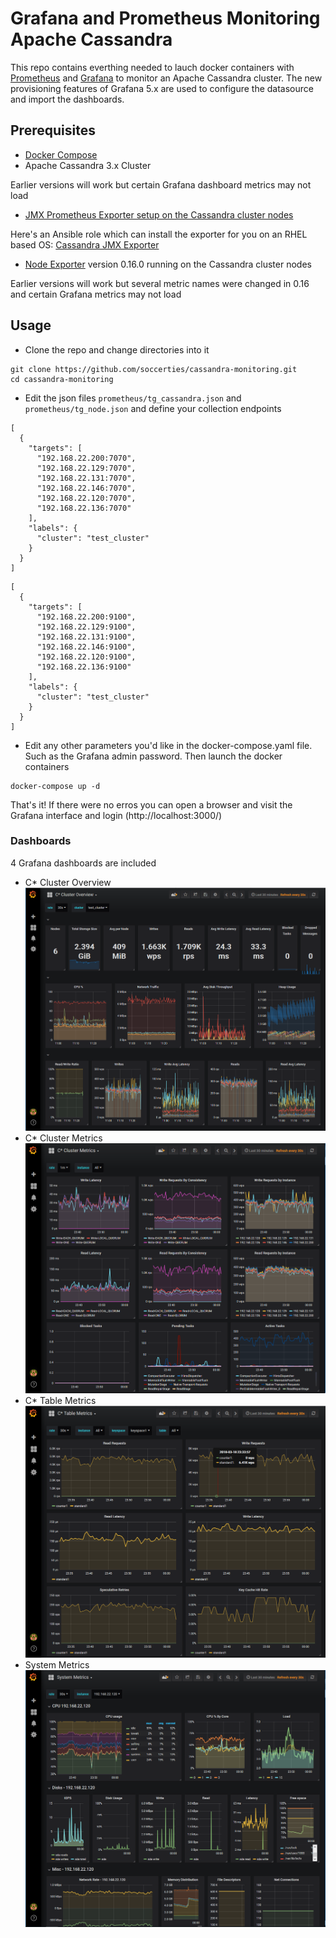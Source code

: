 # Grafana and Prometheus Monitoring Apache Cassandra
This repo contains everthing needed to lauch docker containers with [Prometheus](https://prometheus.io/) and [Grafana](https:/grafana.com/) to monitor an Apache Cassandra cluster.
The new provisioning features of Grafana 5.x are used to configure the datasource and import the dashboards.

## Prerequisites
* [Docker Compose](https://docs.docker.com/compose/install/#install-compose)
* Apache Cassandra 3.x Cluster

Earlier versions will work but certain Grafana dashboard metrics may not load

* [JMX Prometheus Exporter setup on the Cassandra cluster nodes](https://www.robustperception.io/monitoring-cassandra-with-prometheus/)

Here's an Ansible role which can install the exporter for you on an RHEL based OS: [Cassandra JMX Exporter](https://github.com/soccerties/cassandra-misc/tree/master/ansible/roles#cassandra-exporter)

* [Node Exporter](https://github.com/prometheus/node_exporter) version 0.16.0 running on the Cassandra cluster nodes

Earlier versions will work but several metric names were changed in 0.16 and certain Grafana metrics may not load

## Usage
* Clone the repo and change directories into it
```
git clone https://github.com/soccerties/cassandra-monitoring.git
cd cassandra-monitoring
```
* Edit the json files `prometheus/tg_cassandra.json` and `prometheus/tg_node.json` and define your collection endpoints
```
[
  {
    "targets": [ 
      "192.168.22.200:7070", 
      "192.168.22.129:7070", 
      "192.168.22.131:7070", 
      "192.168.22.146:7070", 
      "192.168.22.120:7070",
      "192.168.22.136:7070" 
    ],
    "labels": {
      "cluster": "test_cluster"
    }
  }
]
```
```
[
  {
    "targets": [ 
      "192.168.22.200:9100", 
      "192.168.22.129:9100", 
      "192.168.22.131:9100", 
      "192.168.22.146:9100", 
      "192.168.22.120:9100",
      "192.168.22.136:9100" 
    ],
    "labels": {
      "cluster": "test_cluster"
    }
  }
]
```
* Edit any other parameters you'd like in the docker-compose.yaml file. Such as the Grafana admin password. Then launch the docker containers
```
docker-compose up -d
```
That's it! If there were no erros you can open a browser and visit the Grafana interface and login (http://localhost:3000/)

### Dashboards
4 Grafana dashboards are included
* C* Cluster Overview
![C* Cluster Overview](screenshots/c-cluster-overview.png)
* C* Cluster Metrics
![C* Cluster Metrics](screenshots/c-cluster-metrics.png)
* C* Table Metrics
![C* Table Metrics](screenshots/c-table-metrics.png)
* System Metrics
![System Metrics](screenshots/system-metrics.png)
